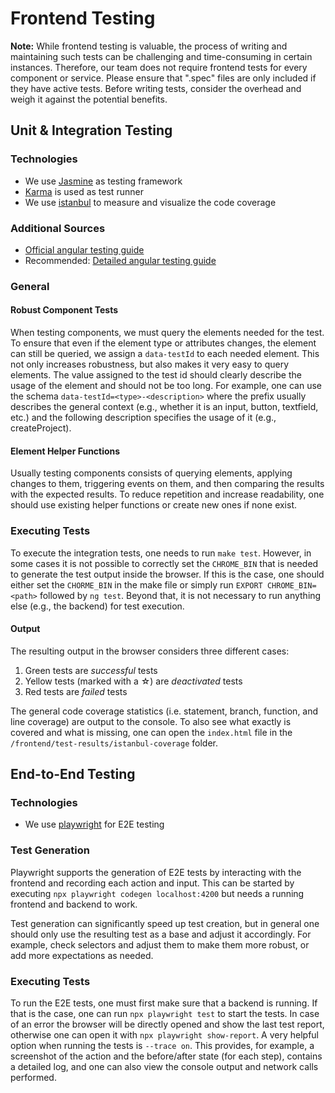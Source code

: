 <!--
 ~ SPDX-FileCopyrightText: Copyright DB InfraGO AG and contributors
 ~ SPDX-License-Identifier: Apache-2.0
 -->

# Frontend Testing

**Note:** While frontend testing is valuable, the process of writing and
maintaining such tests can be challenging and time-consuming in certain
instances. Therefore, our team does not require frontend tests for every
component or service. Please ensure that ".spec" files are only included if
they have active tests. Before writing tests, consider the overhead and weigh
it against the potential benefits.

## Unit & Integration Testing

### Technologies

-   We use [Jasmine] as testing framework
-   [Karma] is used as test runner
-   We use [istanbul] to measure and visualize the code coverage

### Additional Sources

-   [Official angular testing guide]
-   Recommended: [Detailed angular testing guide]

### General

#### Robust Component Tests

When testing components, we must query the elements needed for the test. To
ensure that even if the element type or attributes changes, the element can
still be queried, we assign a `data-testId` to each needed element. This not
only increases robustness, but also makes it very easy to query elements. The
value assigned to the test id should clearly describe the usage of the element
and should not be too long. For example, one can use the schema
`data-testId=<type>-<description>` where the prefix usually describes the
general context (e.g., whether it is an input, button, textfield, etc.) and the
following description specifies the usage of it (e.g., createProject).

#### Element Helper Functions

Usually testing components consists of querying elements, applying changes to
them, triggering events on them, and then comparing the results with the
expected results. To reduce repetition and increase readability, one should use
existing helper functions or create new ones if none exist.

### Executing Tests

To execute the integration tests, one needs to run `make test`. However, in
some cases it is not possible to correctly set the `CHROME_BIN` that is needed
to generate the test output inside the browser. If this is the case, one should
either set the `CHORME_BIN` in the make file or simply run
`EXPORT CHROME_BIN=<path>` followed by `ng test`. Beyond that, it is not
necessary to run anything else (e.g., the backend) for test execution.

#### Output

The resulting output in the browser considers three different cases:

1. Green tests are _successful_ tests
2. Yellow tests (marked with a ☆) are _deactivated_ tests
3. Red tests are _failed_ tests

The general code coverage statistics (i.e. statement, branch, function, and
line coverage) are output to the console. To also see what exactly is covered
and what is missing, one can open the `index.html` file in the
`/frontend/test-results/istanbul-coverage` folder.

## End-to-End Testing

### Technologies

-   We use [playwright] for E2E testing

### Test Generation

Playwright supports the generation of E2E tests by interacting with the
frontend and recording each action and input. This can be started by executing
`npx playwright codegen localhost:4200` but needs a running frontend and
backend to work.

Test generation can significantly speed up test creation, but in general one
should only use the resulting test as a base and adjust it accordingly. For
example, check selectors and adjust them to make them more robust, or add more
expectations as needed.

### Executing Tests

To run the E2E tests, one must first make sure that a backend is running. If
that is the case, one can run `npx playwright test` to start the tests. In case
of an error the browser will be directly opened and show the last test report,
otherwise one can open it with `npx playwright show-report`. A very helpful
option when running the tests is `--trace on`. This provides, for example, a
screenshot of the action and the before/after state (for each step), contains a
detailed log, and one can also view the console output and network calls
performed.

[jasmine]: https://jasmine.github.io
[karma]: https://karma-runner.github.io
[istanbul]: https://istanbul.js.org/
[playwright]: https://playwright.dev
[official angular testing guide]: https://angular.dev/guide/testing
[detailed angular testing guide]: https://testing-angular.com/
